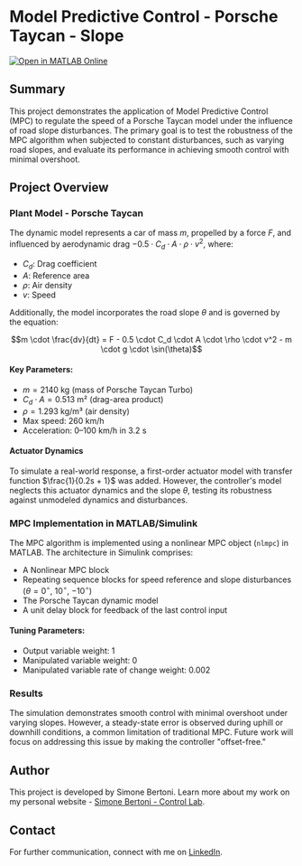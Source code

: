 # Model Predictive Control - Porsche Taycan - Slope

[![Open in MATLAB Online](https://www.mathworks.com/images/responsive/global/open-in-matlab-online.svg)](https://matlab.mathworks.com/open/github/v1?repo=simorxb/taycan-MPC-slope)

## Summary
This project demonstrates the application of Model Predictive Control (MPC) to regulate the speed of a Porsche Taycan model under the influence of road slope disturbances. The primary goal is to test the robustness of the MPC algorithm when subjected to constant disturbances, such as varying road slopes, and evaluate its performance in achieving smooth control with minimal overshoot.

## Project Overview

### Plant Model - Porsche Taycan
The dynamic model represents a car of mass $m$, propelled by a force $F$, and influenced by aerodynamic drag $-0.5 \cdot C_d \cdot A \cdot \rho \cdot v^2$, where:
- $C_d$: Drag coefficient
- $A$: Reference area
- $\rho$: Air density
- $v$: Speed

Additionally, the model incorporates the road slope $\theta$ and is governed by the equation:

$$m \cdot \frac{dv}{dt} = F - 0.5 \cdot C_d \cdot A \cdot \rho \cdot v^2 - m \cdot g \cdot \sin(\theta)$$

#### Key Parameters:
- $m = 2140$ kg (mass of Porsche Taycan Turbo)
- $C_d \cdot A = 0.513$ m² (drag-area product)
- $\rho = 1.293$ kg/m³ (air density)
- Max speed: 260 km/h
- Acceleration: 0–100 km/h in 3.2 s

#### Actuator Dynamics
To simulate a real-world response, a first-order actuator model with transfer function $\frac{1}{0.2s + 1}$ was added. However, the controller's model neglects this actuator dynamics and the slope $\theta$, testing its robustness against unmodeled dynamics and disturbances.

### MPC Implementation in MATLAB/Simulink
The MPC algorithm is implemented using a nonlinear MPC object (`nlmpc`) in MATLAB. The architecture in Simulink comprises:
- A Nonlinear MPC block
- Repeating sequence blocks for speed reference and slope disturbances ($\theta = 0^\circ$, $10^\circ$, $-10^\circ$)
- The Porsche Taycan dynamic model
- A unit delay block for feedback of the last control input

#### Tuning Parameters:
- Output variable weight: 1
- Manipulated variable weight: 0
- Manipulated variable rate of change weight: 0.002

### Results
The simulation demonstrates smooth control with minimal overshoot under varying slopes. However, a steady-state error is observed during uphill or downhill conditions, a common limitation of traditional MPC. Future work will focus on addressing this issue by making the controller "offset-free."

## Author
This project is developed by Simone Bertoni. Learn more about my work on my personal website - [Simone Bertoni - Control Lab](https://simonebertonilab.com/).

## Contact
For further communication, connect with me on [LinkedIn](https://www.linkedin.com/in/simone-bertoni-control-eng/).

